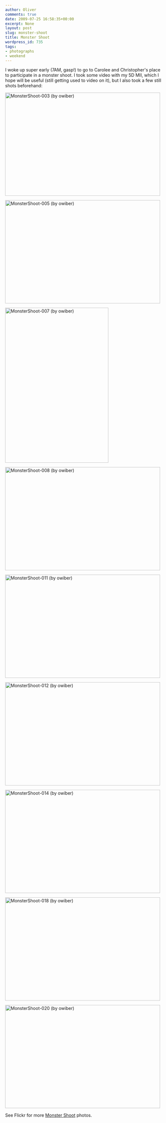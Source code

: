 ```yaml
---
author: Oliver
comments: true
date: 2009-07-25 16:58:35+00:00
excerpt: None
layout: post
slug: monster-shoot
title: Monster Shoot
wordpress_id: 735
tags:
- photographs
- weekend
---
```


I woke up super early (7AM, gasp!) to go to Carolee and Christopher's place to participate in a monster shoot.  I took some video with my 5D MII, which I hope will be useful (still getting used to video on it), but I also took a few still shots beforehand:

<a href="http://www.flickr.com/photos/owiber/3754698839/" title="MonsterShoot-003 (by owiber)"><img src="http://farm3.static.flickr.com/2567/3754698839_09ee8cdf38.jpg" title="MonsterShoot-003 (by owiber)" alt="MonsterShoot-003 (by owiber)" width="500" height="333" /></a>

<a href="http://www.flickr.com/photos/owiber/3755500440/" title="MonsterShoot-005 (by owiber)"><img src="http://farm3.static.flickr.com/2593/3755500440_236ca1ab9f.jpg" title="MonsterShoot-005 (by owiber)" alt="MonsterShoot-005 (by owiber)" width="500" height="333" /></a>

<a href="http://www.flickr.com/photos/owiber/3754701033/" title="MonsterShoot-007 (by owiber)"><img src="http://farm3.static.flickr.com/2432/3754701033_cde924af8c.jpg" title="MonsterShoot-007 (by owiber)" alt="MonsterShoot-007 (by owiber)" width="333" height="500" /></a>

<a href="http://www.flickr.com/photos/owiber/3754701547/" title="MonsterShoot-008 (by owiber)"><img src="http://farm3.static.flickr.com/2576/3754701547_42a659a7ff.jpg" title="MonsterShoot-008 (by owiber)" alt="MonsterShoot-008 (by owiber)" width="500" height="333" /></a>

<a href="http://www.flickr.com/photos/owiber/3755504068/" title="MonsterShoot-011 (by owiber)"><img src="http://farm4.static.flickr.com/3451/3755504068_31042b42c3.jpg" title="MonsterShoot-011 (by owiber)" alt="MonsterShoot-011 (by owiber)" width="500" height="333" /></a>

<a href="http://www.flickr.com/photos/owiber/3755504782/" title="MonsterShoot-012 (by owiber)"><img src="http://farm4.static.flickr.com/3474/3755504782_83332fc9c0.jpg" title="MonsterShoot-012 (by owiber)" alt="MonsterShoot-012 (by owiber)" width="500" height="333" /></a>

<a href="http://www.flickr.com/photos/owiber/3754705587/" title="MonsterShoot-014 (by owiber)"><img src="http://farm4.static.flickr.com/3479/3754705587_0721698b12.jpg" title="MonsterShoot-014 (by owiber)" alt="MonsterShoot-014 (by owiber)" width="500" height="333" /></a>

<a href="http://www.flickr.com/photos/owiber/3755508996/" title="MonsterShoot-018 (by owiber)"><img src="http://farm4.static.flickr.com/3508/3755508996_9de6694110.jpg" title="MonsterShoot-018 (by owiber)" alt="MonsterShoot-018 (by owiber)" width="500" height="333" /></a>

<a href="http://www.flickr.com/photos/owiber/3754710151/" title="MonsterShoot-020 (by owiber)"><img src="http://farm3.static.flickr.com/2479/3754710151_d0cdfe3d4b.jpg" title="MonsterShoot-020 (by owiber)" alt="MonsterShoot-020 (by owiber)" width="500" height="333" /></a>

See Flickr for more <a href="http://www.flickr.com/photos/owiber/sets/72157621823953250/">Monster Shoot</a> photos.